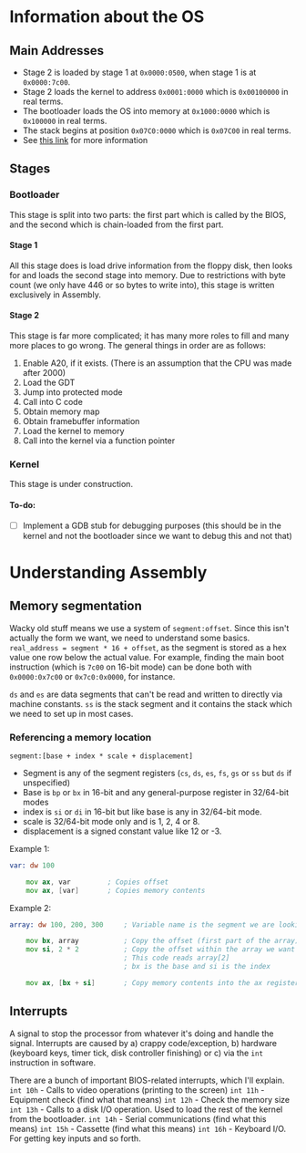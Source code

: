 # Information about the OS

## Main Addresses
- Stage 2 is loaded by stage 1 at `0x0000:0500`, when stage 1 is at `0x0000:7c00`.
- Stage 2 loads the kernel to address `0x0001:0000` which is `0x00100000` in real terms.
- The bootloader loads the OS into memory at `0x1000:0000` which is `0x100000` in real terms. 
- The stack begins at position `0x07C0:0000` which is `0x07C00` in real terms.
- See [this link](https://wiki.osdev.org/Memory_Map_(x86)) for more information


## Stages
### Bootloader
This stage is split into two parts: the first part which is called by the BIOS, and the second which is chain-loaded from the first part.

#### Stage 1
All this stage does is load drive information from the floppy disk, then looks for and loads the second stage into memory. Due to restrictions with byte count (we only have 446 or so bytes to write into), this stage is written exclusively in Assembly.

#### Stage 2
This stage is far more complicated; it has many more roles to fill and many more places to go wrong. The general things in order are as follows:
1. Enable A20, if it exists. (There is an assumption that the CPU was made after 2000)
2. Load the GDT
3. Jump into protected mode
4. Call into C code
5. Obtain memory map
6. Obtain framebuffer information
7. Load the kernel to memory
8. Call into the kernel via a function pointer


### Kernel
This stage is under construction.
#### To-do:
- [ ] Implement a GDB stub for debugging purposes (this should be in the kernel and not the bootloader since we want to debug this and not that)

# Understanding Assembly

## Memory segmentation
Wacky old stuff means we use a system of `segment:offset`. Since this isn't actually the form we want, we need to understand some basics.
`real_address = segment * 16 + offset`, as the segment is stored as a hex value one row below the actual value.
For example, finding the main boot instruction (which is `7c00` on 16-bit mode) can be done both with `0x0000:0x7c00` or `0x7c0:0x0000`, for instance.

`ds` and `es` are data segments that can't be read and written to directly via machine constants.
`ss` is the stack segment and it contains the stack which we need to set up in most cases.

### Referencing a memory location

`segment:[base + index * scale + displacement]`
- Segment is any of the segment registers (`cs`, `ds`, `es`, `fs`, `gs` or `ss` but `ds` if unspecified)
- Base is `bp` or `bx` in 16-bit and any general-purpose register in 32/64-bit modes
- index is `si` or `di` in 16-bit but like base is any in 32/64-bit mode.
- scale is 32/64-bit mode only and is 1, 2, 4 or 8.
- displacement is a signed constant value like 12 or -3.

Example 1:
```asm
var: dw 100

    mov ax, var         ; Copies offset
    mov ax, [var]       ; Copies memory contents
```
Example 2:

```asm
array: dw 100, 200, 300     ; Variable name is the segment we are looking at FWIW

    mov bx, array           ; Copy the offset (first part of the array) into the register
    mov si, 2 * 2           ; Copy the offset within the array we want to get to by the size of the data (dw is 2 bytes)
                            ; This code reads array[2]
                            ; bx is the base and si is the index

    mov ax, [bx + si]       ; Copy memory contents into the ax register
```

## Interrupts

A signal to stop the processor from whatever it's doing and handle the signal.
Interrupts are caused by a) crappy code/exception, b) hardware (keyboard keys, timer tick, disk controller finishing) or c) via the `int` instruction in software.

There are a bunch of important BIOS-related interrupts, which I'll explain.
`int 10h` - Calls to video operations (printing to the screen)
`int 11h` - Equipment check (find what that means)
`int 12h` - Check the memory size
`int 13h` - Calls to a disk I/O operation. Used to load the rest of the kernel from the bootloader.
`int 14h` - Serial communications (find what this means)
`int 15h` - Cassette (find what this means)
`int 16h` - Keyboard I/O. For getting key inputs and so forth.
